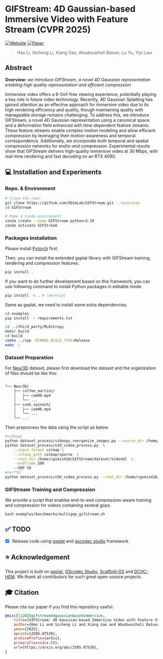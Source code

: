 # GIFStream: 4D Gaussian-based Immersive Video with Feature Stream (CVPR 2025)
[![Website](https://img.shields.io/badge/website-GIFStream-orange)](https://xdimlab.github.io/GIFStream/) [![Paper](https://img.shields.io/badge/arXiv-PDF-b31b1b)](https://arxiv.org/abs/2505.07539)
> Hao Li, Sicheng Li, Xiang Gao, Abudouaihati Batuer, Lu Yu, Yiyi Liao <br>

## Abstract
**Overview:** *we introduce GIFStream, a novel 4D Gaussian representation enabling high quality representation and efficient compression*

Immersive video offers a 6-Dof-free viewing experience, potentially playing a key role in future video technology. Recently, 4D Gaussian Splatting has gained attention as an effective approach for immersive video due to its high rendering efficiency and quality, though maintaining quality with manageable storage remains challenging. To address this, we introduce GIFStream, a novel 4D Gaussian representation using a canonical space and a deformation field enhanced with time-dependent feature streams. These feature streams enable complex motion modeling and allow efficient compression by leveraging their motion-awareness and temporal correspondence. Additionally, we incorporate both temporal and spatial compression networks for endto-end compression. Experimental results show that GIFStream delivers high-quality immersive video at 30 Mbps, with real-time rendering and fast decoding on an RTX 4090.

## 💻 Installation and Experiments
### Repo. & Environment
```bash
# Clone the repo.
git clone https://github.com/XDimLab/GIFStream.git --recursive
cd GIFStream

# Make a conda environment
conda create --name GIFStream python=3.10
conda activate GIFStream
```

### Packages Installation

Please install [Pytorch](https://pytorch.org/get-started/locally/) first. 

Then, you can install the extended gsplat library with GIFStream training, rendering and compression features.

```bash
pip install .
```

If you want to do further development based on this framework, you can use following command to install Python packages in editable mode.
```bash
pip install -e . # (develop)
```

Same as gsplat, we need to install some extra dependencies.

```bash
cd examples
pip install -r requirements.txt

cd ../third_party/MLEntropy
mkdir build
cd build
cmake ../cpp -DCMAKE_BUILD_TYPE=Release
make -j
```
### Dataset Preparation
For [Neur3D](https://github.com/facebookresearch/Neural_3D_Video/releases/tag/v1.0) dataset, please first download the dataset and the organization of files should be like this:
```md

└── Neur3D/
    ├── coffee_martini/
    │   ├── cam00.mp4
    │   └── ...
    ├── cook_spinach/
    │   ├── cam00.mp4
    │   └── ...
    └── ...
```
Then preprocess the data using the script as below.
```bash
#videogs
python dataset_process/videogs_reorganize_images.py --source_dir /home/cgvmis418/GIFStream/dataset/VideoGS --target_dir /home/cgvmis418/GIFStream/dataset/VideoGS
python dataset_process/n3d_video_process.py  \
    --input_format colmap \
    --colmap_path colmap/sparse  \
    --root_dir /home/cgvmis418/GIFStream/dataset/VideoGS  \
    --endframe 200
    --GOP 50
#nerf3d
python dataset_process/n3d_video_process.py --root_dir /home/cgvmis418/GIFStream/dataset/Neur3D --extract_frames
```

### GIFStream Training and Compression

We provide a script that enables end-to-end compression-aware training and compression for videos containing several gops.

```bash
bash examples/benchmarks/multigop_gifstream.sh
```
## ✅ TODO
- [x] Release code using [gsplat](https://github.com/nerfstudio-project/gsplat/tree/main) and [gscodec studio](https://github.com/JasonLSC/GSCodec_Studio) framework.

## ⭐ Acknowledgement
This project is bulit on [gsplat](https://github.com/nerfstudio-project/gsplat), [GScodec Studio](https://github.com/JasonLSC/GSCodec_Studio), [Scaffold-GS](https://github.com/city-super/Scaffold-GS) and [DCVC-HEM](https://github.com/microsoft/DCVC/tree/main/DCVC-family/DCVC-HEM). We thank all contributors for such great open-source projects.

## 🎓 Citation
Please cite our paper if you find this repository useful:

```bibtex
@misc{li2025gifstream4dgaussianbasedimmersive,
    title={GIFStream: 4D Gaussian-based Immersive Video with Feature Stream}, 
    author={Hao Li and Sicheng Li and Xiang Gao and Abudouaihati Batuer and Lu Yu and Yiyi Liao},
    year={2025},
    eprint={2505.07539},
    archivePrefix={arXiv},
    primaryClass={cs.CV},
    url={https://arxiv.org/abs/2505.07539}, 
}
```
